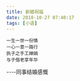 ```yaml
---
title: 新婚祝福 
date: 2018-10-27 07:40:17
tags: [小语]
---
```

```
一生一世一份情
一心一意一路行
执子之手工婵娟
与子偕老享年华
```
----同事结婚感慨
